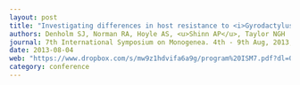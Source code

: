 ```yaml
---
layout: post
title: "Investigating differences in host resistance to <i>Gyrodactylus salaris</i> infections in Atlantic and Baltic salmon (poster)"
authors: Denholm SJ, Norman RA, Hoyle AS, <u>Shinn AP</u>, Taylor NGH
journal: 7th International Symposium on Monogenea. 4th - 9th Aug, 2013, Rio de Janeiro, RJ, Brazil
date: 2013-08-04
web: "https://www.dropbox.com/s/mw9z1hdvifa6a9g/program%20ISM7.pdf?dl=0"
category: conference
---
```

